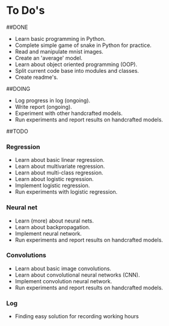 # To Do's

##DONE 
- Learn basic programming in Python.
- Complete simple game of snake in Python for practice.
- Read and manipulate mnist images.
- Create an 'average' model.
- Learn about object oriented programming (OOP).
- Split current code base into modules and classes.
- Create readme's.

##DOING
- Log progress in log (ongoing). 
- Write report (ongoing).
- Experiment with other handcrafted models.
- Run experiments and report results on handcrafted models.

##TODO
### Regression
- Learn about basic linear regression.
- Learn about multivariate regression.
- Learn about multi-class regression.
- Learn about logistic regression.
- Implement logistic regression.
- Run experiments with logistic regression.

### Neural net
- Learn (more) about neural nets.
- Learn about backpropagation.
- Implement neural network. 
- Run experiments and report results on handcrafted models.

### Convolutions
- Learn about basic image convolutions.
- Learn about convolutional neural networks (CNN).
- Implement convolution neural network. 
- Run experiments and report results on handcrafted models.

### Log
- Finding easy solution for recording working hours
